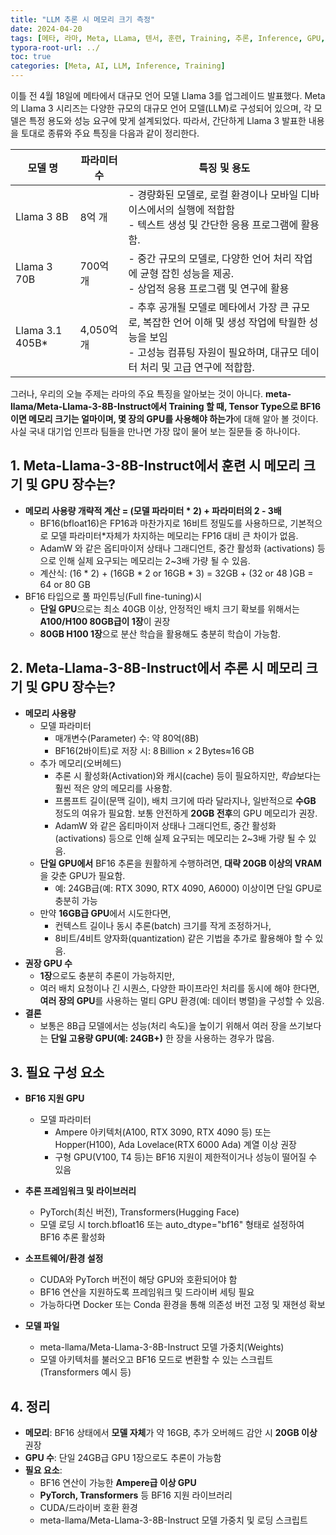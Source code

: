 ```yaml
---
title: "LLM 추론 시 메모리 크기 측정"
date: 2024-04-20
tags: [메타, 라마, Meta, LLama, 텐서, 훈련, Training, 추론, Inference, GPU, 모델파라미터, H100, A100, PyTorch, Transformer, Ampere, Hopper]
typora-root-url: ../
toc: true
categories: [Meta, AI, LLM, Inference, Training]
---
```


이틀 전 4월 18일에 메타에서 대규모 언어 모델 Llama 3를 업그레이드 발표했다. Meta의 Llama 3 시리즈는 다양한 규모의 대규모 언어 모델(LLM)로 구성되어 있으며, 각 모델은 특정 용도와 성능 요구에 맞게 설계되었다. 따라서, 간단하게 Llama 3 발표한 내용을 토대로 종류와 주요 특징을 다음과 같이 정리한다. 

| 모델 명         | 파라미터 수 | 특징 및 용도                                                 |
| --------------- | ----------- | ------------------------------------------------------------ |
| Llama 3 8B      | 8억 개      | \- 경량화된 모델로, 로컬 환경이나 모바일 디바이스에서의 실행에 적합함 <br/> \- 텍스트 생성 및 간단한 응용 프로그램에 활용함. |
| Llama 3 70B     | 700억 개    | \- 중간 규모의 모델로, 다양한 언어 처리 작업에 균형 잡힌 성능을 제공. <br/> \- 상업적 응용 프로그램 및 연구에 활용 |
| Llama 3.1 405B* | 4,050억 개  | \- 추후 공개될 모델로  메타에서 가장 큰 규모로, 복잡한 언어 이해 및 생성 작업에 탁월한 성능을 보임 <br/> \- 고성능 컴퓨팅 자원이 필요하며, 대규모 데이터 처리 및 고급 연구에 적합함. |

그러나, 우리의 오늘 주제는 라마의 주요 특징을 알아보는 것이 아니다. **meta-llama/Meta-Llama-3-8B-Instruct에서 Training 할 때, Tensor Type으로 BF16 이면 메모리 크기는 얼마이며, 몇 장의 GPU를 사용해야 하는가**에 대해 알아 볼 것이다. 사실 국내 대기업 인프라 팀들을 만나면 가장 많이 물어 보는 질문들 중 하나이다. 



## 1. Meta-Llama-3-8B-Instruct에서 훈련 시 메모리 크기 및 GPU 장수는? 

* **메모리 사용량 개략적 계산 = (모델 파라미터 * 2) +  파라미터의 2 - 3배** 
  * BF16(bfloat16)은 FP16과 마찬가지로 16비트 정밀도를 사용하므로, 기본적으로 모델 파라미터*자체가 차지하는 메모리는 FP16 대비 큰 차이가 없음.
  * AdamW 와 같은 옵티마이저 상태나 그래디언트, 중간 활성화 (activations) 등으로 인해 실제 요구되는 메모리는 2~3배 가량 될 수 있음.
  * 계산식: (16 * 2)  + (16GB * 2 or 16GB * 3) = 32GB + (32 or 48 )GB = 64 or 80 GB
* BF16 타입으로 풀 파인튜닝(Full fine-tuning)시 
  * **단일 GPU**으로는 최소 40GB 이상, 안정적인 배치 크기 확보를 위해서는 **A100/H100 80GB급이 1장**이 권장
  * **80GB H100 1장**으로 분산 학습을 활용해도 충분히 학습이 가능함. 



## 2. Meta-Llama-3-8B-Instruct에서 추론 시 메모리 크기 및 GPU 장수는? 

* **메모리 사용량** 
  * 모델 파라미터
    * 매개변수(Parameter) 수: 약 80억(8B) 
    * BF16(2바이트)로 저장 시: 8 Billion × 2 Bytes≈16 GB 
  * 추가 메모리(오버헤드)
    * 추론 시  활성화(Activation)와 캐시(cache) 등이 필요하지만, *학습*보다는 훨씬 적은 양의 메모리를 사용함. 
    * 프롬프트 길이(문맥 길이), 배치 크기에 따라 달라지나, 일반적으로 **수GB** 정도의 여유가 필요함. 보통 안전하게 **20GB 전후**의 GPU 메모리가 권장. 
    * AdamW 와 같은 옵티마이저 상태나 그래디언트, 중간 활성화 (activations) 등으로 인해 실제 요구되는 메모리는 2~3배 가량 될 수 있음.
  * **단일 GPU에서** BF16 추론을 원활하게 수행하려면, **대략 20GB 이상의 VRAM**을 갖춘 GPU가 필요함.  
    * 예: 24GB급(예: RTX  3090, RTX 4090, A6000) 이상이면 단일 GPU로 충분히 가능
  * 만약 **16GB급 GPU**에서 시도한다면,
    * 컨텍스트 길이나 동시 추론(batch) 크기를 작게 조정하거나,
    * 8비트/4비트 양자화(quantization) 같은 기법을 추가로 활용해야 할 수 있음. 
* **권장 GPU 수**
  * **1장**으로도 충분히 추론이 가능하지만,
  * 여러 배치 요청이나 긴 시퀀스, 다양한 파이프라인 처리를 동시에 해야 한다면, **여러 장의 GPU**를 사용하는 멀티 GPU 환경(예: 데이터 병렬)을 구성할 수 있음. 
* **결론**
  * 보통은 8B급 모델에서는 성능(처리 속도)을 높이기 위해서 여러 장을 쓰기보다는 **단일 고용량 GPU(예: 24GB+)** 한 장을 사용하는 경우가 많음. 

 

## 3. 필요 구성 요소 

* **BF16 지원 GPU** 

  * 모델 파라미터
    * Ampere 아키텍처(A100, RTX 3090, RTX 4090 등) 또는 Hopper(H100), Ada Lovelace(RTX 6000 Ada) 계열 이상 권장
    * 구형 GPU(V100, T4 등)는 BF16 지원이 제한적이거나 성능이 떨어질 수 있음 

* **추론 프레임워크 및 라이브러리**

  * PyTorch(최신 버전), Transformers(Hugging Face)
  * 모델 로딩 시 torch.bfloat16 또는 auto_dtype="bf16" 형태로 설정하여 BF16 추론 활성화

* **소프트웨어/환경 설정**

  * CUDA와 PyTorch 버전이 해당 GPU와 호환되어야 함
  * BF16 연산을 지원하도록 프레임워크 및 드라이버 세팅 필요
  * 가능하다면 Docker 또는 Conda 환경을 통해 의존성 버전 고정 및 재현성 확보

* **모델 파일**

  * meta-llama/Meta-Llama-3-8B-Instruct 모델 가중치(Weights)
  * 모델 아키텍처를 불러오고 BF16 모드로 변환할 수 있는 스크립트(Transformers  예시 등)

  

## 4. 정리 

* **메모리**: BF16 상태에서 **모델 자체**가 약 16GB, 추가 오버헤드 감안 시 **20GB 이상** 권장
* **GPU 수**: 단일 24GB급 GPU 1장으로도 추론이 가능함
* **필요 요소**: 
  * BF16 연산이 가능한 **Ampere급 이상 GPU**
  * **PyTorch, Transformers** 등 BF16 지원 라이브러리
  * CUDA/드라이버 호환 환경
  * meta-llama/Meta-Llama-3-8B-Instruct 모델 가중치 및 로딩 스크립트
